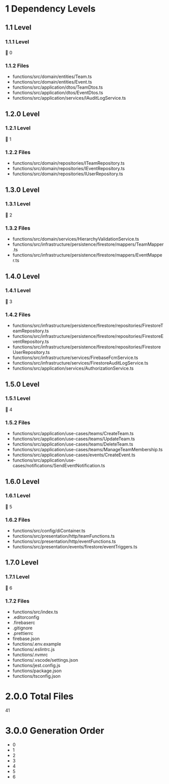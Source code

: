 # 1 Dependency Levels

## 1.1 Level

### 1.1.1 Level

🔹 0

### 1.1.2 Files

- functions/src/domain/entities/Team.ts
- functions/src/domain/entities/Event.ts
- functions/src/application/dtos/TeamDtos.ts
- functions/src/application/dtos/EventDtos.ts
- functions/src/application/services/IAuditLogService.ts

## 1.2.0 Level

### 1.2.1 Level

🔹 1

### 1.2.2 Files

- functions/src/domain/repositories/ITeamRepository.ts
- functions/src/domain/repositories/IEventRepository.ts
- functions/src/domain/repositories/IUserRepository.ts

## 1.3.0 Level

### 1.3.1 Level

🔹 2

### 1.3.2 Files

- functions/src/domain/services/HierarchyValidationService.ts
- functions/src/infrastructure/persistence/firestore/mappers/TeamMapper.ts
- functions/src/infrastructure/persistence/firestore/mappers/EventMapper.ts

## 1.4.0 Level

### 1.4.1 Level

🔹 3

### 1.4.2 Files

- functions/src/infrastructure/persistence/firestore/repositories/FirestoreTeamRepository.ts
- functions/src/infrastructure/persistence/firestore/repositories/FirestoreEventRepository.ts
- functions/src/infrastructure/persistence/firestore/repositories/FirestoreUserRepository.ts
- functions/src/infrastructure/services/FirebaseFcmService.ts
- functions/src/infrastructure/services/FirestoreAuditLogService.ts
- functions/src/application/services/AuthorizationService.ts

## 1.5.0 Level

### 1.5.1 Level

🔹 4

### 1.5.2 Files

- functions/src/application/use-cases/teams/CreateTeam.ts
- functions/src/application/use-cases/teams/UpdateTeam.ts
- functions/src/application/use-cases/teams/DeleteTeam.ts
- functions/src/application/use-cases/teams/ManageTeamMembership.ts
- functions/src/application/use-cases/events/CreateEvent.ts
- functions/src/application/use-cases/notifications/SendEventNotification.ts

## 1.6.0 Level

### 1.6.1 Level

🔹 5

### 1.6.2 Files

- functions/src/config/diContainer.ts
- functions/src/presentation/http/teamFunctions.ts
- functions/src/presentation/http/eventFunctions.ts
- functions/src/presentation/events/firestore/eventTriggers.ts

## 1.7.0 Level

### 1.7.1 Level

🔹 6

### 1.7.2 Files

- functions/src/index.ts
- .editorconfig
- .firebaserc
- .gitignore
- .prettierrc
- firebase.json
- functions/.env.example
- functions/.eslintrc.js
- functions/.nvmrc
- functions/.vscode/settings.json
- functions/jest.config.js
- functions/package.json
- functions/tsconfig.json

# 2.0.0 Total Files

41

# 3.0.0 Generation Order

- 0
- 1
- 2
- 3
- 4
- 5
- 6

